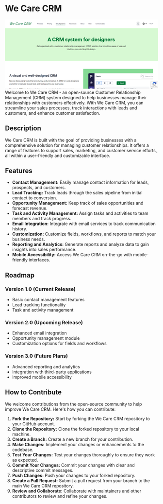 # We Care CRM
![We Care CRM](https://github.com/titianamuhler/WeCareCRM/blob/main/screenshot.png?raw=true)
Welcome to We Care CRM - an open-source Customer Relationship Management (CRM) system designed to help businesses manage their relationships with customers effectively. With We Care CRM, you can streamline your sales processes, track interactions with leads and customers, and enhance customer satisfaction.

## Description

We Care CRM is built with the goal of providing businesses with a comprehensive solution for managing customer relationships. It offers a range of features to support sales, marketing, and customer service efforts, all within a user-friendly and customizable interface.

## Features

-   **Contact Management:** Easily manage contact information for leads, prospects, and customers.
-   **Lead Tracking:** Track leads through the sales pipeline from initial contact to conversion.
-   **Opportunity Management:** Keep track of sales opportunities and forecast revenue.
-   **Task and Activity Management:** Assign tasks and activities to team members and track progress.
-   **Email Integration:** Integrate with email services to track communication history.
-   **Customization:** Customize fields, workflows, and reports to match your business needs.
-   **Reporting and Analytics:** Generate reports and analyze data to gain insights into sales performance.
-   **Mobile Accessibility:** Access We Care CRM on-the-go with mobile-friendly interfaces.

## Roadmap

### Version 1.0 (Current Release)

-   Basic contact management features
-   Lead tracking functionality
-   Task and activity management

### Version 2.0 (Upcoming Release)

-   Enhanced email integration
-   Opportunity management module
-   Customization options for fields and workflows

### Version 3.0 (Future Plans)

-   Advanced reporting and analytics
-   Integration with third-party applications
-   Improved mobile accessibility

## How to Contribute

We welcome contributions from the open-source community to help improve We Care CRM. Here's how you can contribute:

1.  **Fork the Repository:** Start by forking the We Care CRM repository to your GitHub account.
2.  **Clone the Repository:** Clone the forked repository to your local machine.
3.  **Create a Branch:** Create a new branch for your contribution.
4.  **Make Changes:** Implement your changes or enhancements to the codebase.
5.  **Test Your Changes:** Test your changes thoroughly to ensure they work as expected.
6.  **Commit Your Changes:** Commit your changes with clear and descriptive commit messages.
7.  **Push Changes:** Push your changes to your forked repository.
8.  **Create a Pull Request:** Submit a pull request from your branch to the main We Care CRM repository.
9.  **Review and Collaborate:** Collaborate with maintainers and other contributors to review and refine your changes.
